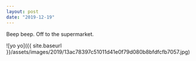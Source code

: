 ```yaml
---
layout: post
date: "2019-12-19"
---
```


Beep beep. Off to the supermarket.

![yo yo]({{ site.baseurl }}/assets/images/2019/13ac78397c51011d41e0f79d080b8bfdfcfb7057.jpg)
